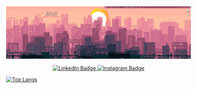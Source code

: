 ![Header](https://github.com/Erdauit/erdauit/blob/main/assets/gifs-aesthetic-wallpaper-para-desktop-e-mobile-14.gif)

<div id="badges", align = "center">
  <a href="https://www.linkedin.com/in/erdauit-torekhan-61725a238/">
    <img src="https://img.shields.io/badge/LinkedIn-blue?style=for-the-badge&logo=linkedin&logoColor=white" alt="LinkedIn Badge"/>
  </a>
   <a href="https://www.instagram.com/erdauttt/">
    <img src="https://img.shields.io/badge/-Instagram-090909?style=for-the-badge&logo=instagram&logoColor=B4068E" alt="Instagram Badge"/>
  </a>
</div>




[![Top Langs](https://github-readme-stats.vercel.app/api/top-langs/?username=erdauit&layout=compact)](https://github.com/erdauit/github-readme-stats)

